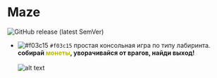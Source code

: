 # Maze
![GitHub release (latest SemVer)](https://img.shields.io/github/v/release/sunmeat/maze)<br />
<!-- https://shields.io/category/version -->

- ![#f03c15](https://via.placeholder.com/15/f03c15/000000?text=+) `#f03c15`
простая консольная игра по типу лабиринта.<br />
<b>собирай <font color="#BBBB00">монеты</font>, уворачивайся от врагов, найди выход!</b><br /><br />
![alt text](https://github.com/sunmeat/maze/blob/master/photo_2021-09-18_21-04-13.jpg?raw=true)
